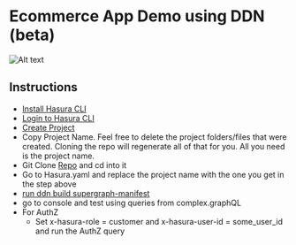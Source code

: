 # Ecommerce App Demo using DDN (beta)

![Alt text](https://github.com/hasura/ddn_beta_ecommerce/blob/main/ecommappschema.png)

## Instructions

- [Install Hasura CLI](https://hasura.io/docs/3.0/cli/installation)
- [Login to Hasura CLI](https://hasura.io/docs/3.0/cli/commands/login)
- [Create Project](https://hasura.io/docs/3.0/cli/commands/create-project)
- Copy Project Name. Feel free to delete the project folders/files that were created. Cloning the repo will regenerate all of that for you. All you need is the project name.
- Git Clone [Repo](https://github.com/hasura/ddn_beta_ecommerce.git) and cd into it
- Go to Hasura.yaml and replace the project name with the one you get in the step above
- [run ddn build supergraph-manifest](https://hasura.io/docs/3.0/cli/commands/build-supergraph-manifest)
- go to console and test using queries from complex.graphQL
- For AuthZ
  - Set x-hasura-role = customer and x-hasura-user-id = some_user_id and run the AuthZ query
